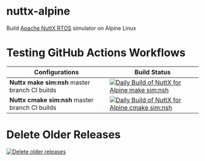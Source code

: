 # nuttx-alpine
Build [Apache NuttX RTOS](https://github.com/apache/nuttx) simulator on Alpine Linux
# Testing GitHub Actions Workflows

| Configurations | Build Status |
| ------------ | - |
| **Nuttx make sim:nsh** master branch CI builds | [![Daily Build of NuttX for Alpine make sim:nsh](https://github.com/simbit18/nuttx-alpine/workflows/Daily%20Build%20of%20NuttX%20for%20Alpine%20make%20sim:nsh/badge.svg)](https://github.com/simbit18/nuttx-alpine/actions?query=workflow%3A%22Daily+make+sim%3Ansh%22+event%3Aschedule) |
| **Nuttx cmake sim:nsh** master branch CI builds | [![Daily Build of NuttX for Alpine cmake sim:nsh](https://github.com/simbit18/nuttx-alpine/workflows/Daily%20Build%20of%20NuttX%20for%20Alpine%20Cmake%20sim:nsh/badge.svg)](https://github.com/simbit18/nuttx-alpine/actions?query=workflow%3A%22Daily+Cmake+sim%3Ansh%22+event%3Aschedule) |

# Delete Older Releases

[![Delete older releases](https://github.com/simbit18/nuttx-alpine/actions/workflows/delete_releases.yml/badge.svg)](https://github.com/simbit18/nuttx-alpine/actions/workflows/delete_releases.yml)


